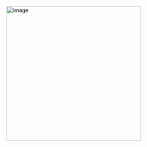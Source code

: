 <img width="356" alt="image" src="https://github.com/user-attachments/assets/c74a74d5-ec75-4f5a-ae2a-46ce48d71921">
